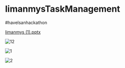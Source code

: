 # limanmysTaskManagement
#havelsanhackathon

[limanmys (1).pptx](https://github.com/RumeysaCeylan/limanmysTaskManagement/files/8715604/limanmys.1.pptx)



![12](https://user-images.githubusercontent.com/59581456/169019733-38138ff3-1136-404f-ad97-d91db6e85687.png)


![1](https://user-images.githubusercontent.com/59581456/169019767-6fefdcff-dbbe-419e-8744-2dee5cc5dc67.png)



![2](https://user-images.githubusercontent.com/59581456/169019786-ea520457-44a0-49e0-9fda-ee4506136a1a.png)
